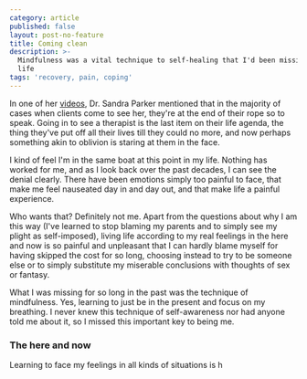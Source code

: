 ```yaml
---
category: article
published: false
layout: post-no-feature
title: Coming clean
description: >-
  Mindfulness was a vital technique to self-healing that I'd been missing all my
  life
tags: 'recovery, pain, coping'
---
```

In one of her [videos](https://www.youtube.com/user/DrSandraParker), Dr. Sandra Parker mentioned that in the majority of cases when clients come to see her, they're at the end of their rope so to speak. Going in to see a therapist is the last item on their life agenda, the thing they've put off all their lives till they could no more, and now perhaps something akin to oblivion is staring at them in the face.

I kind of feel I'm in the same boat at this point in my life. Nothing has worked for me, and as I look back over the past decades, I can see the denial clearly. There have been emotions simply too painful to face, that make me feel nauseated day in and day out, and that make life a painful experience.

Who wants that? Definitely not me. Apart from the questions about why I am this way (I've learned to stop blaming my parents and to simply see my plight as self-imposed), living life according to my real feelings in the here and now is so painful and unpleasant that I can hardly blame myself for having skipped the cost for so long, choosing instead to try to be someone else or to simply substitute my miserable conclusions with thoughts of sex or fantasy.

What I was missing for so long in the past was the technique of mindfulness. Yes, learning to just be in the present and focus on my breathing. I never knew this technique of self-awareness nor had anyone told me about it, so I missed this important key to being me.

### The here and now

Learning to face my feelings in all kinds of situations is h
